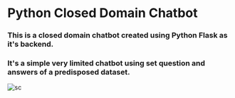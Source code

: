 # Python Closed Domain Chatbot
### This is a closed domain chatbot created using Python Flask as it's backend.
### It's a simple very limited chatbot using set question and answers of a predisposed dataset.
![sc](https://github.com/user-attachments/assets/e4f5ccd0-af0a-44eb-8d6a-1fd54ccf6a49)

